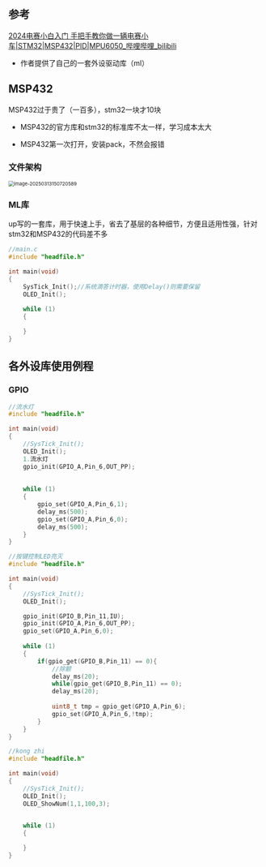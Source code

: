 ## 参考

[2024电赛小白入门 手把手教你做一辆电赛小车|STM32|MSP432|PID|MPU6050_哔哩哔哩_bilibili](https://www.bilibili.com/video/BV1A1421671G/?spm_id_from=333.1245.0.0&vd_source=f129459aae6c6657e79d179b353113ae)

- 作者提供了自己的一套外设驱动库（ml）

## MSP432

MSP432过于贵了（一百多），stm32一块才10块

- MSP432的官方库和stm32的标准库不太一样，学习成本太大

- MSP432第一次打开，安装pack，不然会报错

### 文件架构

<img src="C:\Users\Administrator\AppData\Roaming\Typora\typora-user-images\image-20250313150720589.png" alt="image-20250313150720589" style="zoom:67%;" />

### ML库

up写的一套库，用于快速上手，省去了基层的各种细节，方便且适用性强，针对stm32和MSP432的代码差不多

```c
//main.c
#include "headfile.h"

int main(void)
{
	SysTick_Init();//系统滴答计时器，使用Delay()则需要保留
	OLED_Init();
	
	while (1)
	{

	} 
}

```

## 各外设库使用例程

### GPIO

```c
//流水灯
#include "headfile.h"

int main(void)
{
	//SysTick_Init();
	OLED_Init();
	1.流水灯
	gpio_init(GPIO_A,Pin_6,OUT_PP);
	
	
	while (1)
	{
		gpio_set(GPIO_A,Pin_6,1);
		delay_ms(500);
		gpio_set(GPIO_A,Pin_6,0);
		delay_ms(500);
	} 
}

```

```c
//按键控制LED亮灭
#include "headfile.h"

int main(void)
{
	//SysTick_Init();
	OLED_Init();

	gpio_init(GPIO_B,Pin_11,IU);
	gpio_init(GPIO_A,Pin_6,OUT_PP);
	gpio_set(GPIO_A,Pin_6,0);
	
	while (1)
	{
		if(gpio_get(GPIO_B,Pin_11) == 0){
			//除颤
			delay_ms(20);
			while(gpio_get(GPIO_B,Pin_11) == 0);
			delay_ms(20);
			
			uint8_t tmp = gpio_get(GPIO_A,Pin_6);
			gpio_set(GPIO_A,Pin_6,!tmp);
		}
	} 
}

```

```c
//kong zhi
#include "headfile.h"

int main(void)
{
	//SysTick_Init();
	OLED_Init();
	OLED_ShowNum(1,1,100,3);

	
	while (1)
	{

	} 
}

```



